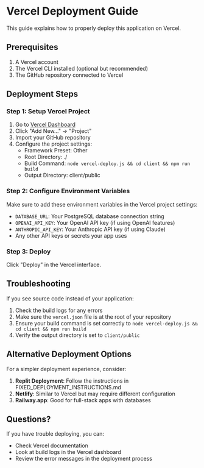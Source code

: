 # Vercel Deployment Guide

This guide explains how to properly deploy this application on Vercel.

## Prerequisites

1. A Vercel account
2. The Vercel CLI installed (optional but recommended)
3. The GitHub repository connected to Vercel

## Deployment Steps

### Step 1: Setup Vercel Project

1. Go to [Vercel Dashboard](https://vercel.com/dashboard)
2. Click "Add New..." → "Project"
3. Import your GitHub repository
4. Configure the project settings:
   - Framework Preset: Other
   - Root Directory: ./
   - Build Command: `node vercel-deploy.js && cd client && npm run build`
   - Output Directory: client/public

### Step 2: Configure Environment Variables

Make sure to add these environment variables in the Vercel project settings:

- `DATABASE_URL`: Your PostgreSQL database connection string
- `OPENAI_API_KEY`: Your OpenAI API key (if using OpenAI features)
- `ANTHROPIC_API_KEY`: Your Anthropic API key (if using Claude)
- Any other API keys or secrets your app uses

### Step 3: Deploy

Click "Deploy" in the Vercel interface.

## Troubleshooting

If you see source code instead of your application:

1. Check the build logs for any errors
2. Make sure the `vercel.json` file is at the root of your repository
3. Ensure your build command is set correctly to `node vercel-deploy.js && cd client && npm run build`
4. Verify the output directory is set to `client/public`

## Alternative Deployment Options

For a simpler deployment experience, consider:

1. **Replit Deployment**: Follow the instructions in FIXED_DEPLOYMENT_INSTRUCTIONS.md
2. **Netlify**: Similar to Vercel but may require different configuration
3. **Railway.app**: Good for full-stack apps with databases

## Questions?

If you have trouble deploying, you can:
- Check Vercel documentation
- Look at build logs in the Vercel dashboard
- Review the error messages in the deployment process